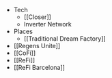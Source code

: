 - Tech
	- [[Closer]]
	- Inverter Network
- Places
	- [[Traditional Dream Factory]]
- [[Regens Unite]]
- [[CoFi]]
- [[ReFi]]
- [[ReFi Barcelona]]